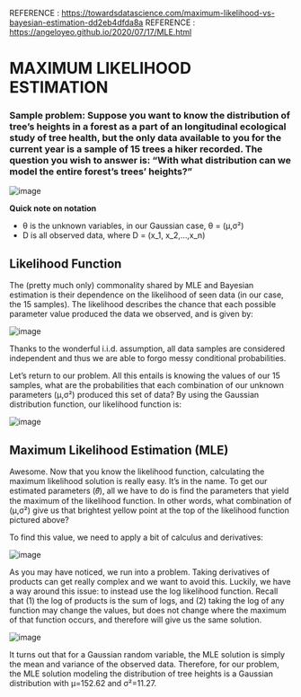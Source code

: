 REFERENCE : https://towardsdatascience.com/maximum-likelihood-vs-bayesian-estimation-dd2eb4dfda8a
REFERENCE : https://angeloyeo.github.io/2020/07/17/MLE.html

# MAXIMUM LIKELIHOOD ESTIMATION

### Sample problem: Suppose you want to know the distribution of tree’s heights in a forest as a part of an longitudinal ecological study of tree health, but the only data available to you for the current year is a sample of 15 trees a hiker recorded. The question you wish to answer is: “With what distribution can we model the entire forest’s trees’ heights?”

![image](https://user-images.githubusercontent.com/67318280/135740313-0733b3af-6dbe-4488-b753-725ee9610305.png)

**Quick note on notation**
- θ is the unknown variables, in our Gaussian case, θ = (μ,σ²)
- D is all observed data, where D = (x_1, x_2,…,x_n)

## Likelihood Function

The (pretty much only) commonality shared by MLE and Bayesian estimation is their dependence on the likelihood of seen data (in our case, the 15 samples). The likelihood describes the chance that each possible parameter value produced the data we observed, and is given by:

![image](https://user-images.githubusercontent.com/67318280/135740327-8b6f851b-5a24-41d5-961e-13a2e46e5ad9.png)

Thanks to the wonderful i.i.d. assumption, all data samples are considered independent and thus we are able to forgo messy conditional probabilities.

Let’s return to our problem. All this entails is knowing the values of our 15 samples, what are the probabilities that each combination of our unknown parameters (μ,σ²) produced this set of data? By using the Gaussian distribution function, our likelihood function is:

![image](https://user-images.githubusercontent.com/67318280/135740347-916c52ad-36e6-4167-b5e4-5fbf3fa48b27.png)

## Maximum Likelihood Estimation (MLE)

Awesome. Now that you know the likelihood function, calculating the maximum likelihood solution is really easy. It’s in the name. To get our estimated parameters (𝜃̂), all we have to do is find the parameters that yield the maximum of the likelihood function. In other words, what combination of (μ,σ²) give us that brightest yellow point at the top of the likelihood function pictured above?

To find this value, we need to apply a bit of calculus and derivatives:

![image](https://user-images.githubusercontent.com/67318280/135740375-4e20c4a0-505a-4d15-adb9-b654f2f6f900.png)

As you may have noticed, we run into a problem. Taking derivatives of products can get really complex and we want to avoid this. Luckily, we have a way around this issue: to instead use the log likelihood function. Recall that (1) the log of products is the sum of logs, and (2) taking the log of any function may change the values, but does not change where the maximum of that function occurs, and therefore will give us the same solution.

![image](https://user-images.githubusercontent.com/67318280/135740395-1e9483fc-60b3-4dd1-8a25-7c09aa80a545.png)

It turns out that for a Gaussian random variable, the MLE solution is simply the mean and variance of the observed data. Therefore, for our problem, the MLE solution modeling the distribution of tree heights is a Gaussian distribution with μ=152.62 and σ²=11.27.
